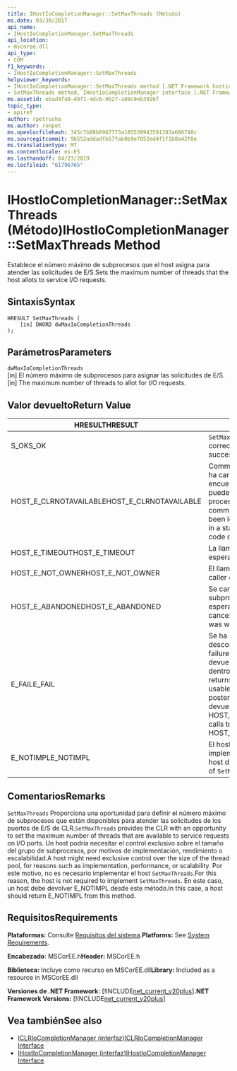 ```yaml
---
title: IHostIoCompletionManager::SetMaxThreads (Método)
ms.date: 03/30/2017
api_name:
- IHostIoCompletionManager.SetMaxThreads
api_location:
- mscoree.dll
api_type:
- COM
f1_keywords:
- IHostIoCompletionManager::SetMaxThreads
helpviewer_keywords:
- IHostIoCompletionManager::SetMaxThreads method [.NET Framework hosting]
- SetMaxThreads method, IHostIoCompletionManager interface [.NET Framework hosting]
ms.assetid: ebad4f40-d9f1-4dc6-9b27-a89c9eb3926f
topic_type:
- apiref
author: rpetrusha
ms.author: ronpet
ms.openlocfilehash: 345c7b88b6967773a185538943591383a686748c
ms.sourcegitcommit: 9b552addadfb57fab0b9e7852ed4f1f1b8a42f8e
ms.translationtype: MT
ms.contentlocale: es-ES
ms.lasthandoff: 04/23/2019
ms.locfileid: "61796765"
---
```

# <a name="ihostiocompletionmanagersetmaxthreads-method"></a><span data-ttu-id="94757-102">IHostIoCompletionManager::SetMaxThreads (Método)</span><span class="sxs-lookup"><span data-stu-id="94757-102">IHostIoCompletionManager::SetMaxThreads Method</span></span>
<span data-ttu-id="94757-103">Establece el número máximo de subprocesos que el host asigna para atender las solicitudes de E/S.</span><span class="sxs-lookup"><span data-stu-id="94757-103">Sets the maximum number of threads that the host allots to service I/O requests.</span></span>  
  
## <a name="syntax"></a><span data-ttu-id="94757-104">Sintaxis</span><span class="sxs-lookup"><span data-stu-id="94757-104">Syntax</span></span>  
  
```  
HRESULT SetMaxThreads (  
    [in] DWORD dwMaxIoCompletionThreads  
);  
```  
  
## <a name="parameters"></a><span data-ttu-id="94757-105">Parámetros</span><span class="sxs-lookup"><span data-stu-id="94757-105">Parameters</span></span>  
 `dwMaxIoCompletionThreads`  
 <span data-ttu-id="94757-106">[in] El número máximo de subprocesos para asignar las solicitudes de E/S.</span><span class="sxs-lookup"><span data-stu-id="94757-106">[in] The maximum number of threads to allot for I/O requests.</span></span>  
  
## <a name="return-value"></a><span data-ttu-id="94757-107">Valor devuelto</span><span class="sxs-lookup"><span data-stu-id="94757-107">Return Value</span></span>  
  
|<span data-ttu-id="94757-108">HRESULT</span><span class="sxs-lookup"><span data-stu-id="94757-108">HRESULT</span></span>|<span data-ttu-id="94757-109">Descripción</span><span class="sxs-lookup"><span data-stu-id="94757-109">Description</span></span>|  
|-------------|-----------------|  
|<span data-ttu-id="94757-110">S_OK</span><span class="sxs-lookup"><span data-stu-id="94757-110">S_OK</span></span>|<span data-ttu-id="94757-111">`SetMaxThreads` se devolvió correctamente.</span><span class="sxs-lookup"><span data-stu-id="94757-111">`SetMaxThreads` returned successfully.</span></span>|  
|<span data-ttu-id="94757-112">HOST_E_CLRNOTAVAILABLE</span><span class="sxs-lookup"><span data-stu-id="94757-112">HOST_E_CLRNOTAVAILABLE</span></span>|<span data-ttu-id="94757-113">Common language runtime (CLR) no se ha cargado en un proceso o el CLR se encuentra en un estado en el que no se puede ejecutar código administrado o procesar la llamada correctamente.</span><span class="sxs-lookup"><span data-stu-id="94757-113">The common language runtime (CLR) has not been loaded into a process, or the CLR is in a state in which it cannot run managed code or process the call successfully.</span></span>|  
|<span data-ttu-id="94757-114">HOST_E_TIMEOUT</span><span class="sxs-lookup"><span data-stu-id="94757-114">HOST_E_TIMEOUT</span></span>|<span data-ttu-id="94757-115">La llamada ha agotado el tiempo de espera.</span><span class="sxs-lookup"><span data-stu-id="94757-115">The call timed out.</span></span>|  
|<span data-ttu-id="94757-116">HOST_E_NOT_OWNER</span><span class="sxs-lookup"><span data-stu-id="94757-116">HOST_E_NOT_OWNER</span></span>|<span data-ttu-id="94757-117">El llamador no posee el bloqueo.</span><span class="sxs-lookup"><span data-stu-id="94757-117">The caller does not own the lock.</span></span>|  
|<span data-ttu-id="94757-118">HOST_E_ABANDONED</span><span class="sxs-lookup"><span data-stu-id="94757-118">HOST_E_ABANDONED</span></span>|<span data-ttu-id="94757-119">Se canceló un evento mientras un subproceso bloqueado o fibra estaba esperando en ella.</span><span class="sxs-lookup"><span data-stu-id="94757-119">An event was canceled while a blocked thread or fiber was waiting on it.</span></span>|  
|<span data-ttu-id="94757-120">E_FAIL</span><span class="sxs-lookup"><span data-stu-id="94757-120">E_FAIL</span></span>|<span data-ttu-id="94757-121">Se ha producido un error irrecuperable desconocido.</span><span class="sxs-lookup"><span data-stu-id="94757-121">An unknown catastrophic failure occurred.</span></span> <span data-ttu-id="94757-122">Cuando un método devuelve E_FAIL, CLR ya no es utilizable dentro del proceso.</span><span class="sxs-lookup"><span data-stu-id="94757-122">When a method returns E_FAIL, the CLR is no longer usable within the process.</span></span> <span data-ttu-id="94757-123">Las llamadas posteriores a métodos de hospedaje devuelven HOST_E_CLRNOTAVAILABLE.</span><span class="sxs-lookup"><span data-stu-id="94757-123">Subsequent calls to hosting methods return HOST_E_CLRNOTAVAILABLE.</span></span>|  
|<span data-ttu-id="94757-124">E_NOTIMPL</span><span class="sxs-lookup"><span data-stu-id="94757-124">E_NOTIMPL</span></span>|<span data-ttu-id="94757-125">El host no proporciona una implementación de `SetMaxThreads`.</span><span class="sxs-lookup"><span data-stu-id="94757-125">The host does not provide an implementation of `SetMaxThreads`.</span></span>|  
  
## <a name="remarks"></a><span data-ttu-id="94757-126">Comentarios</span><span class="sxs-lookup"><span data-stu-id="94757-126">Remarks</span></span>  
 <span data-ttu-id="94757-127">`SetMaxThreads` Proporciona una oportunidad para definir el número máximo de subprocesos que están disponibles para atender las solicitudes de los puertos de E/S de CLR.</span><span class="sxs-lookup"><span data-stu-id="94757-127">`SetMaxThreads` provides the CLR with an opportunity to set the maximum number of threads that are available to service requests on I/O ports.</span></span> <span data-ttu-id="94757-128">Un host podría necesitar el control exclusivo sobre el tamaño del grupo de subprocesos, por motivos de implementación, rendimiento o escalabilidad.</span><span class="sxs-lookup"><span data-stu-id="94757-128">A host might need exclusive control over the size of the thread pool, for reasons such as implementation, performance, or scalability.</span></span> <span data-ttu-id="94757-129">Por este motivo, no es necesario implementar el host `SetMaxThreads`.</span><span class="sxs-lookup"><span data-stu-id="94757-129">For this reason, the host is not required to implement `SetMaxThreads`.</span></span> <span data-ttu-id="94757-130">En este caso, un host debe devolver E_NOTIMPL desde este método.</span><span class="sxs-lookup"><span data-stu-id="94757-130">In this case, a host should return E_NOTIMPL from this method.</span></span>  
  
## <a name="requirements"></a><span data-ttu-id="94757-131">Requisitos</span><span class="sxs-lookup"><span data-stu-id="94757-131">Requirements</span></span>  
 <span data-ttu-id="94757-132">**Plataformas:** Consulte [Requisitos del sistema](../../../../docs/framework/get-started/system-requirements.md).</span><span class="sxs-lookup"><span data-stu-id="94757-132">**Platforms:** See [System Requirements](../../../../docs/framework/get-started/system-requirements.md).</span></span>  
  
 <span data-ttu-id="94757-133">**Encabezado**: MSCorEE.h</span><span class="sxs-lookup"><span data-stu-id="94757-133">**Header:** MSCorEE.h</span></span>  
  
 <span data-ttu-id="94757-134">**Biblioteca:** Incluye como recurso en MSCorEE.dll</span><span class="sxs-lookup"><span data-stu-id="94757-134">**Library:** Included as a resource in MSCorEE.dll</span></span>  
  
 <span data-ttu-id="94757-135">**Versiones de .NET Framework:** [!INCLUDE[net_current_v20plus](../../../../includes/net-current-v20plus-md.md)]</span><span class="sxs-lookup"><span data-stu-id="94757-135">**.NET Framework Versions:** [!INCLUDE[net_current_v20plus](../../../../includes/net-current-v20plus-md.md)]</span></span>  
  
## <a name="see-also"></a><span data-ttu-id="94757-136">Vea también</span><span class="sxs-lookup"><span data-stu-id="94757-136">See also</span></span>

- [<span data-ttu-id="94757-137">ICLRIoCompletionManager (interfaz)</span><span class="sxs-lookup"><span data-stu-id="94757-137">ICLRIoCompletionManager Interface</span></span>](../../../../docs/framework/unmanaged-api/hosting/iclriocompletionmanager-interface.md)
- [<span data-ttu-id="94757-138">IHostIoCompletionManager (interfaz)</span><span class="sxs-lookup"><span data-stu-id="94757-138">IHostIoCompletionManager Interface</span></span>](../../../../docs/framework/unmanaged-api/hosting/ihostiocompletionmanager-interface.md)
